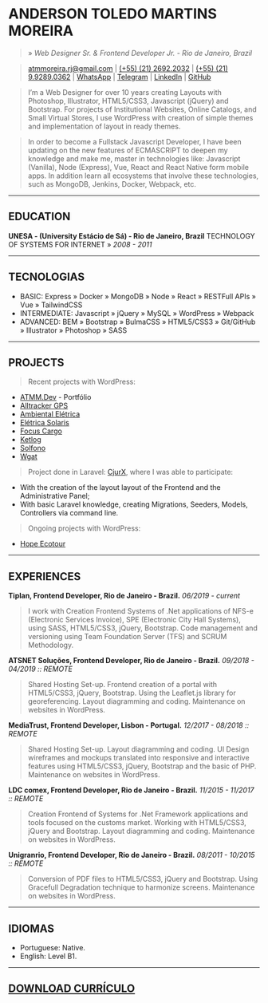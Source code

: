 # ANDERSON TOLEDO MARTINS MOREIRA
> » *Web Designer Sr. & Frontend Developer Jr. - Rio de Janeiro, Brazil*

> [atmmoreira.rj@gmail.com](mailto:atmmoreira.rj@gmail.com)
| [(+55) (21) 2692.2032](tel:+552126922032) | [(+55) (21) 9.9289.0362](tel:+5521992890362)
| [WhatsApp](https://api.whatsapp.com/send?phone=5521992890362)
| [Telegram](https://telegram.me/atmmoreira)
| [LinkedIn](http://br.linkedin.com/in/atmmoreira)
| [GitHub](https://github.com/atmmoreira)

> I’m a Web Designer for over 10 years creating Layouts with Photoshop, Illustrator, HTML5/CSS3, Javascript (jQuery) and Bootstrap. For projects of Institutional Websites, Online Catalogs, and Small Virtual Stores, I use WordPress with creation of simple themes and implementation of layout in ready themes.

> In order to become a Fullstack Javascript Developer, I have been updating on the new features of ECMASCRIPT to deepen my knowledge and make me, master in technologies like: Javascript (Vanilla), Node (Express), Vue, React and React Native form mobile apps. In addition learn all ecosystems that involve these technologies, such as MongoDB, Jenkins, Docker, Webpack, etc.

----

## EDUCATION
**UNESA - (University Estácio de Sá) - Rio de Janeiro, Brazil**
TECHNOLOGY OF SYSTEMS FOR INTERNET » *2008 - 2011*

----

## TECNOLOGIAS
- BASIC: Express » Docker » MongoDB » Node » React » RESTFull APIs » Vue » TailwindCSS
- INTERMEDIATE: Javascript » jQuery » MySQL » WordPress » Webpack
- ADVANCED: BEM » Bootstrap » BulmaCSS » HTML5/CSS3 » Git/GitHub » Illustrator » Photoshop » SASS

----

## PROJECTS
> Recent projects with WordPress:
- [ATMM.Dev](https://www.atmm.dev) - Portfólio
- [Alltracker GPS](http://www.alltrackergps.com.br)
- [Ambiental Elétrica](http://www.ambientaleletrica.com.br)
- [Elétrica Solaris](http://www.eletricasolaris.com.br)
- [Focus Cargo](http://www.focuscargo.com)
- [Ketlog](http://www.ketlog.com.br)
- [Solfono](http://www.solfono.com.br)
- [Wgat](http://www.wgat.com.br)

> Project done in Laravel: [CjurX](http://www.cjurx.com.br), where I was able to participate:
- With the creation of the layout layout of the Frontend and the Administrative Panel;
- With basic Laravel knowledge, creating Migrations, Seeders, Models, Controllers via command line.

> Ongoing projects with WordPress:  
- [Hope Ecotour](http://www.hopeecotour.com.br/)

----

## EXPERIENCES
**Tiplan, Frontend Developer, Rio de Janeiro - Brazil.**
*06/2019 - current*
> I work with Creation Frontend Systems of .Net applications of NFS-e (Electronic Services Invoice), SPE (Electronic City Hall Systems), using SASS, HTML5/CSS3, jQuery, Bootstrap. Code management and versioning using Team Foundation Server (TFS) and SCRUM Methodology.


**ATSNET Soluções, Frontend Developer, Rio de Janeiro - Brazil.**
*09/2018 - 04/2019 :: REMOTE*
> Shared Hosting Set-up. Frontend creation of a portal with HTML5/CSS3, jQuery, Bootstrap. Using the Leaflet.js library for georeferencing. Layout diagramming and coding. Maintenance on websites in WordPress.

**MediaTrust, Frontend Developer, Lisbon - Portugal.**
*12/2017 - 08/2018 :: REMOTE*
> Shared Hosting Set-up. Layout diagramming and coding. UI Design wireframes and mockups translated into responsive and interactive features using HTML5/CSS3, jQuery, Bootstrap and the basic of PHP. Maintenance on websites in WordPress.

**LDC comex, Frontend Developer, Rio de Janeiro - Brazil.**
*11/2015 - 11/2017 :: REMOTE*
> Creation Frontend of Systems for .Net Framework applications and tools focused on the customs market. Working with HTML5/CSS3, jQuery and Bootstrap. Layout diagramming and coding. Maintenance on websites in WordPress.

**Unigranrio, Frontend Developer, Rio de Janeiro - Brazil.**
*08/2011 - 10/2015 :: REMOTE*
> Conversion of PDF files to HTML5/CSS3, jQuery and Bootstrap. Using Gracefull Degradation technique to harmonize screens. Maintenance on websites in WordPress.

----

## IDIOMAS
- Portuguese: Native.
- English: Level B1.

----

## [DOWNLOAD CURRÍCULO](docs/andersontoledo-en.pdf)
